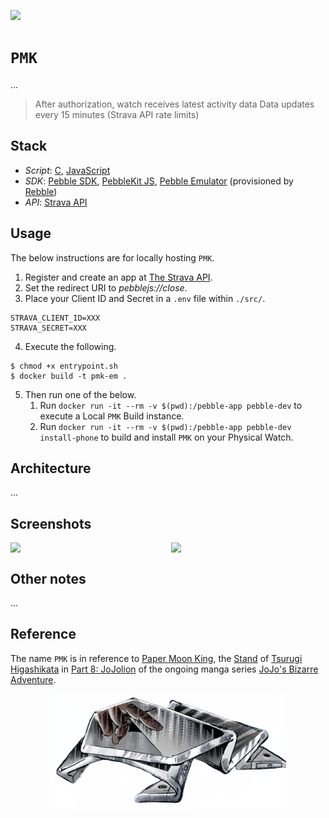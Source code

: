 [![](https://img.shields.io/badge/pmk_1.0.0-passing-green)](https://github.com/gongahkia/pmk/releases/tag/1.0.0) 

# `PMK`

...

> After authorization, watch receives latest activity data
> Data updates every 15 minutes (Strava API rate limits)

## Stack

* *Script*: [C](https://www.learn-c.org/), [JavaScript](https://developer.mozilla.org/en-US/docs/Web/JavaScript)
* *SDK*: [Pebble SDK](https://developer.rebble.io/developer.pebble.com/sdk/index.html), [PebbleKit JS](https://developer.rebble.io/developer.pebble.com/guides/communication/using-pebblekit-js/index.html), [Pebble Emulator](https://developer.rebble.io/developer.pebble.com/blog/2015/01/30/Development-Of-The-Pebble-Emulator/index.html) (provisioned by [Rebble](https://rebble.io/))
* *API*: [Strava API](https://developers.strava.com/)

## Usage

The below instructions are for locally hosting `PMK`.

1. Register and create an app at [The Strava API](https://developers.strava.com/).
2. Set the redirect URI to *pebblejs://close*.
3. Place your Client ID and Secret in a `.env` file within `./src/`.

```env
STRAVA_CLIENT_ID=XXX
STRAVA_SECRET=XXX
```

4. Execute the following.

```console
$ chmod +x entrypoint.sh
$ docker build -t pmk-em .
```

5. Then run one of the below.
    1. Run ```docker run -it --rm -v $(pwd):/pebble-app pebble-dev``` to execute a Local `PMK` Build instance.
    2. Run ```docker run -it --rm -v $(pwd):/pebble-app pebble-dev install-phone``` to build and install `PMK` on your Physical Watch.

## Architecture

...

## Screenshots

<div style="display: flex; justify-content: space-between;">
  <img src="./asset/reference/1.png" width="49%">
  <img src="./asset/reference/2.png" width="49%">
</div>

## Other notes

...

## Reference

The name `PMK` is in reference to [Paper Moon King](https://jojo.fandom.com/wiki/Paper_Moon_King), the [Stand](https://jojo.fandom.com/wiki/Stand) of [Tsurugi Higashikata](https://jojo.fandom.com/wiki/Tsurugi_Higashikata) in [Part 8: JoJolion](https://jojo.fandom.com/wiki/JoJolion) of the ongoing manga series [JoJo's Bizarre Adventure](https://jojowiki.com/JoJo_Wiki).

<div align="center">
    <img src="./asset/logo/paper_moon_king.webp" width="75%">
</div>